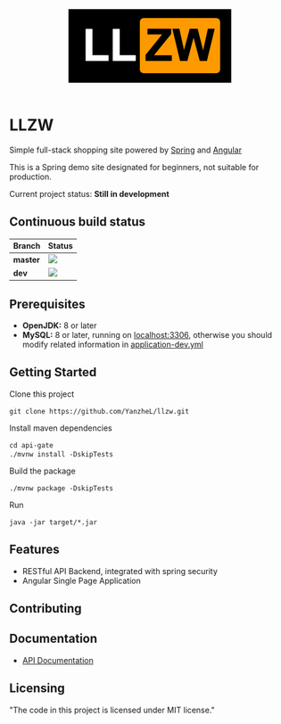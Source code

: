 <div align="center">
  <img src="logo.png"><br><br>
</div>

# LLZW
Simple full-stack shopping site powered by [Spring](https://spring.io/) and [Angular](https://angular.io/)

This is a Spring demo site designated for beginners, not suitable for production.

Current project status: **Still in development**

## Continuous build status

| Branch     | Status                            |
| ---------- | --------------------------------------------------------- |
| **master** | ![](https://travis-ci.org/YanzheL/llzw.svg?branch=master) |
| **dev**    | ![](https://travis-ci.org/YanzheL/llzw.svg?branch=dev)    |


## Prerequisites

- **OpenJDK:** 8 or later
- **MySQL:** 8 or later, running on [localhost:3306](localhost:3306),  otherwise you should modify related information in [application-dev.yml](api-gate/src/main/resources/application-dev.yml)

## Getting Started

Clone this project

```shell
git clone https://github.com/YanzheL/llzw.git
```

Install maven dependencies

```shell
cd api-gate
./mvnw install -DskipTests
```

Build the package

```shell
./mvnw package -DskipTests
```

Run

```shell
java -jar target/*.jar
```

## Features

* RESTful API Backend, integrated with spring security
* Angular Single Page Application

## Contributing



## Documentation

- [API Documentation](https://llzw.readthedocs.io)

## Licensing

"The code in this project is licensed under MIT license."